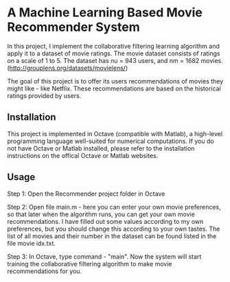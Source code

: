 # A Machine Learning Based Movie Recommender System

In this project, I implement the collaborative filtering learning algorithm and apply it to a dataset of movie ratings.
The movie dataset consists of ratings on a scale of 1 to 5. The dataset has nu = 943 users, and nm = 1682 movies.
(http://grouplens.org/datasets/movielens/)

The goal of this project is to offer its users recommendations of movies they might like - like Netflix. 
These recommendations are based on the historical ratings provided by users.

## Installation

This project is implemented in Octave (compatible with Matlab), a high-level programming
language well-suited for numerical computations. If you do not have
Octave or Matlab installed, please refer to the installation instructions on the offical Octave or Matlab websites.

## Usage

Step 1: Open the Recommender project folder in Octave

Step 2: Open file main.m - here you can enter your own movie preferences, so that later when the algorithm
runs, you can get your own movie recommendations. I have filled out
some values according to my own preferences, but you should change this
according to your own tastes. The list of all movies and their number in the
dataset can be found listed in the file movie idx.txt.

Step 3: In Octave, type command - "main". Now the system will start training the collaborative filtering algorithm
to make movie recommendations for you.

